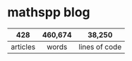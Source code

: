 # mathspp blog

<table class="stats-table">
    <thead>
        <tr>
            <th style="text-align: center;">428</th>
            <th style="text-align: center;">460,674</th>
            <th style="text-align: center;">38,250</th>
        </tr>
    </thead>
    <tbody>
        <tr>
            <td style="text-align: center;">articles</td>
            <td style="text-align: center;">words</td>
            <td style="text-align: center;">lines of code</td>
        </tr>
    </tbody>
</table>